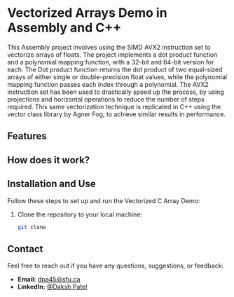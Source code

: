 # Vectorized Arrays Demo in Assembly and C++

This Assembly project involves using the SIMD AVX2 instruction set to vectorize arrays of floats. The project implements a dot product function and a polynomial mapping function, with a 32-bit and 64-bit version for each. The Dot product function returns the dot product of two equal-sized arrays of either single or double-precision float values, while the polynomial mapping function passes each index through a polynomial. The AVX2 instruction set has been used to drastically speed up the process, by using projections and horizontal operations to reduce the number of steps required. This same vectorization technique is replicated in C++ using the vector class library by Agner Fog, to achieve similar results in performance.

## Features

## How does it work?

## Installation and Use

Follow these steps to set up and run the Vectorized C Array Demo:

1. Clone the repository to your local machine:

   ```bash
   git clone
   ```

## Contact

Feel free to reach out if you have any questions, suggestions, or feedback:

- **Email:** dpa45@sfu.ca
- **LinkedIn:** [@Daksh Patel](https://www.linkedin.com/in/daksh-patel-956622290/)
